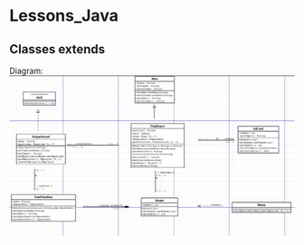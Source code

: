 # Lessons_Java
## Classes extends

Diagram: ![alt text](https://github.com/JennyGeryak/Lessons_java/blob/master/Man.jpg)

